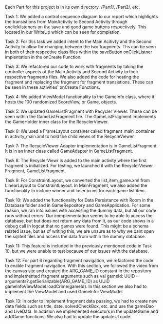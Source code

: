 Each Part for this project is in its own directory, /Part1/, /Part2/, etc.

Task 1:
We added a control sequence diagram to our report which highlights the transistions from MainActivity to Second Activity through onclicklisteners 
on the save and good game buttons respectively. This located in our WriteUp which can be seen for completion.

Task 2:
For this task we added intent to the Main Acitivty and the Second Activity to allow for changing between the two fragments. Ths can be seen in
both of their respective class files within the saveButton onClickListner implentation in the onCreate Function.

Task 3:
We refactored our code to work with fragments by taking the controller aspects of the Main Activity and Second Activity to their respective fragments files.
We also added the code for hosting the fragment and replacing the fragment for fragment transistions. These can be seen in these activities' onCreate Functions.

Task 4:
We added ViewModel functionality to the GameInfo class, where it hosts the 100 randomized ScoreView, or Game, objects.

Task 5:
We updated GameListFragment with Recycler Viewer. These can be seen within the GameListFragment file. The GameListFragment implements the GameHolder inner class for the RecyclerViewer.

Task 6:
We used a FrameLayout container called fragment_main_container in activity_main.xml to hold the child views of the RecycleViewer.

Task 7:
The RecycleViewer Adapter implementation is in GameListFragment. It is in an inner class called GameAdapter in GameListFragment.

Task 8: 
The RecyclerViewr is added to the main activity where the first fragment is initialized. For testing, we launched it with the RecyclerViewer
Fragment, GameListFragment.

Task 9:
For ConstraintLayout, we converted the list_item_game.xml from LinearLayout to ConstraintLayout. In MainFragment, we also added the functionality to
include winner and loser icons for each game list item.

Task 10:
We added the functionality for Data Persistance with Room in the Database folder and in GameRepository and GameApplication. For some reason,
we ran into issues with accessing the dummy data, but all our code runs without errors. Our immplementation seems to be able to access the database, but
but does not return any data from it, as our code shows in a debug call in logcat that no games were found. This might be a schema related issue, but as of 
writing this, we are unsure as to why we cant open the sqlite3 files and access the data from within the dummy database.

Task 11:
This feature is included in the previously mentioned code in Task 10, but we were unable to test because of our issues with the database.

Task 12: For part 6 regarding fragment navigation, we refactored the code to enable fragment navigation. With this section, we followed the video from the canvas site and created the ARG_GAME_ID constant in the repository and implemented fragment arguments such as val gameId: UUID = arguments?.getSerializable(ARG_GAME_ID) as UUID gameInfoViewModel.loadCrime(gameId). In this section we also had to implement the ViewModel and used GameInfo: ViewModel

Task 13: In order to implement fragment data passing, we had to create new data fields such as title, date, solvedCheckBox, etc. and use the gameDao and LiveData. In addition we implemented executors in the updateGame and addGame functions. We also had to update the updateUI code.
